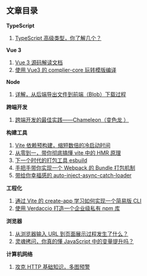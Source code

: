 ## 文章目录


**TypeScript**

1. [TypeScript 高级类型，你了解几个？](https://github.com/WJCHumble/Blog/issues/21)

**Vue 3**

1. [Vue 3 源码解读文档](https://wjchumble.github.io/explain-vue3.0/)
2. [使用 Vue3 的 complier-core 玩转模版编译 ](https://github.com/WJCHumble/Blog/issues/18)

**Node**

1. [详解，从后端导出文件到前端（Blob）下载过程](https://github.com/WJCHumble/Blog/issues/20)

**跨端开发**

1. [跨端开发的最佳实践——Chameleon（变色龙 ）](https://github.com/WJCHumble/Blog/issues/16)

**构建工具**

1. [Vite 依赖预构建，缩短数倍的冷启动时间](https://github.com/WJCHumble/Blog/issues/11)
2. [从零到一，带你彻底搞懂 vite 中的 HMR 原理](https://github.com/WJCHumble/Blog/issues/19)
3. [下一个时代的打包工具 esbuild](https://github.com/WJCHumble/Blog/issues/14)
4. [手把手带你实现一个 Webpack 的 Bundle 打包机制](https://github.com/WJCHumble/Blog/issues/15)
5. [带给你幸福感的 auto-inject-async-catch-loader](https://github.com/WJCHumble/Blog/issues/12)

**工程化**

1. [通过 Vite 的 create-app 学习如何实现一个简易版 CLI ](https://github.com/WJCHumble/Blog/issues/13)
2. [使用 Verdaccio 打造一个企业级私有 npm 库](https://github.com/WJCHumble/Blog/issues/22)

**浏览器**

1. [从浏览器输入 URL 到页面展示过程发生了什么？](https://github.com/WJCHumble/Blog/issues/3)
2. [灵魂拷问，你真的懂 JavaScript 中的变量提升吗？](https://github.com/WJCHumble/Blog/issues/17)

**计算机网络**

1. [攻克 HTTP 基础知识，多图预警](https://github.com/WJCHumble/Blog/issues/1)
